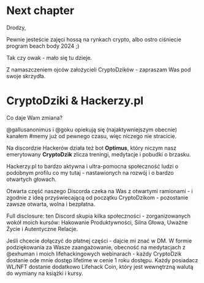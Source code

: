 

# Next chapter

Drodzy, 

Pewnie jesteście zajęci hossą na rynkach crypto, albo ostro ciśniecie program beach body 2024 ;) 

Tak czy owak - mało się tu dzieje. 

Z namaszczeniem ojców założycieli CryptoDzików - zapraszam Was pod swoje skrzydła. 

# CryptoDziki & Hackerzy.pl 

Co daje Wam zmiana? 

@gallusanonimus i @goku opiekują się (najaktywniejszym obecnie) kanałem #memy już od pewnego czasu, więc niczego nie stracicie. 

Na discordzie Hackerów działa też bot **Optimus**, który niczym nasz emerytowany **CryptoDzik** zlicza treningi, medytacje i pobudki o brzasku. 

Hackerzy.pl to bardzo aktywna i ultra-pomocna społeczność ludzi o podobnym profilu co my tutaj - nastawionych na rozwój i o bardzo otwartych głowach. 

Otwarta część naszego Discorda czeka na Was z otwartymi ramionami - i zgodnie z ideą przyświecającą od początku CryptoDzikom - pozostanie zawsze otwarta, wolna i bezpłatna. 

Full disclosure: ten Discord skupia kilka społeczności - zorganizowanych wokół moich kursów: Hakowanie Produktywności, Silna Głowa, Uważne Życie i Autentyczne Relacje. 

Jeśli chcecie dołączyć do płatnej części - dajcie mi znać w DM. W formie podziękowania za Wasze zaangażowanie, obecność na medytacjach z @exhuman i moich lifehackingowych webinarach - każdy CryptoDzik dostanie ode mnie dostęp lifetime w cenie 1 roku dostępu. Każdy posiadacz WL/NFT dostanie dodatkowo Lifehack Coin, który jest wewnętrzną walutą do wymiany na książki i kursy.



















